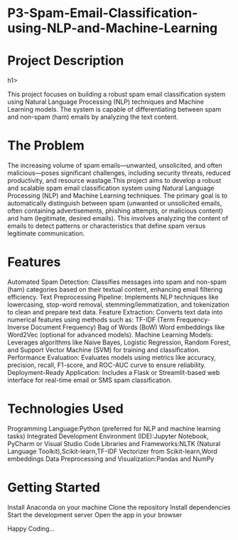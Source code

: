 # P3-Spam-Email-Classification-using-NLP-and-Machine-Learning
<h1>Project Description</h1>h1>
<p>This project focuses on building a robust spam email classification system using Natural Language Processing (NLP) techniques and Machine Learning models. The system is capable of differentiating between spam and non-spam (ham) emails by analyzing the text content.</p>
<h1>The Problem</h1>
<p>The increasing volume of spam emails—unwanted, unsolicited, and often malicious—poses significant challenges, including security threats, reduced productivity, and resource wastage.This project aims to develop a robust and scalable spam email classification system using Natural Language Processing (NLP) and Machine Learning techniques. The primary goal is to automatically distinguish between spam (unwanted or unsolicited emails, often containing advertisements, phishing attempts, or malicious content) and ham (legitimate, desired emails). This involves analyzing the content of emails to detect patterns or characteristics that define spam versus legitimate communication.</p>
<h1>Features</h1>
<p>Automated Spam Detection: Classifies messages into spam and non-spam (ham) categories based on their textual content, enhancing email filtering efficiency.
Text Preprocessing Pipeline: Implements NLP techniques like lowercasing, stop-word removal, stemming/lemmatization, and tokenization to clean and prepare text data.
Feature Extraction: Converts text data into numerical features using methods such as:
TF-IDF (Term Frequency-Inverse Document Frequency)
Bag of Words (BoW)
Word embeddings like Word2Vec (optional for advanced models).
Machine Learning Models: Leverages algorithms like Naive Bayes, Logistic Regression, Random Forest, and Support Vector Machine (SVM) for training and classification.
Performance Evaluation: Evaluates models using metrics like accuracy, precision, recall, F1-score, and ROC-AUC curve to ensure reliability.
Deployment-Ready Application: Includes a Flask or Streamlit-based web interface for real-time email or SMS spam classification.</p>
<h1>Technologies Used</h1>
<p>Programming Language:Python (preferred for NLP and machine learning tasks) 
Integrated Development Environment (IDE):Jupyter Notebook, PyCharm or Visual Studio Code
Libraries and Frameworks:NLTK (Natural Language Toolkit),Scikit-learn,TF-IDF Vectorizer from Scikit-learn,Word embeddings 
Data Preprocessing and Visualization:Pandas and NumPy
</p>
<h1>Getting Started</h1>
<p>Install Anaconda on your machine
Clone the repository
Install dependencies
Start the development server
Open the app in your browser</p>
Happy Coding...
